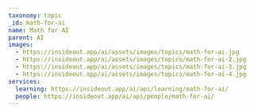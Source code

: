 ```yaml
---
taxonomy: topic
_id: math-for-ai
name: Math for AI
parent: AI
images:
  - https://insideout.app/ai/assets/images/topics/math-for-ai.jpg
  - https://insideout.app/ai/assets/images/topics/math-for-ai-2.jpg
  - https://insideout.app/ai/assets/images/topics/math-for-ai-3.jpg
  - https://insideout.app/ai/assets/images/topics/math-for-ai-4.jpg
services:
  learning: https://insideout.app/ai/api/learning/math-for-ai/
  people: https://insideout.app/ai/api/people/math-for-ai/
---
```

